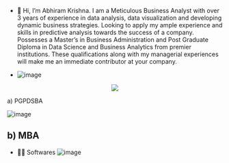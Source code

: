 - 👋 Hi, I’m Abhiram Krishna. 
I am a Meticulous Business Analyst with over 3 years of experience in data analysis, data visualization and developing dynamic business strategies. 
Looking to apply my ample experience and skills in predictive analysis towards the success of a company. 
Possesses a Master’s in Business Administration and Post Graduate Diploma in Data Science and Business Analytics from premier institutions. 
These qualifications along with my managerial experiences will make me an immediate contributor at your company.

- ![image](https://user-images.githubusercontent.com/88977946/156689620-a093fca5-f4a6-438a-b6cf-4cf8c57191bf.png)
<p align="center">
  <img src="https://user-images.githubusercontent.com/88977946/156689559-e49be218-59ef-4ee1-91c1-b0cb702ec33d.png">
</p>

a) PGPDSBA

![image](https://user-images.githubusercontent.com/88977946/156704119-e9001a13-ede6-4f25-875a-06f012207c07.png)

<h2>b) MBA</h2>  

- 👨‍💻 Softwares
![image](https://user-images.githubusercontent.com/88977946/155065329-9eec2275-2468-4ce5-beaf-c9487772599f.png)
  
